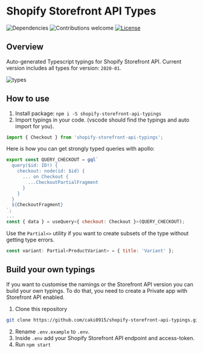 # Shopify Storefront API Types

![Dependencies](https://img.shields.io/badge/dependencies-up%20to%20date-brightgreen.svg)
![Contributions welcome](https://img.shields.io/badge/contributions-welcome-orange.svg)
[![License](https://img.shields.io/badge/license-MIT-blue.svg)](https://opensource.org/licenses/MIT)

## Overview

Auto-generated Typescript typings for Shopify Storefront API. Current version includes all types for version: `2020-01`.

![types](https://user-images.githubusercontent.com/1438153/72280575-eb2ec200-3638-11ea-9609-4196400219f5.jpg)

## How to use

1. Install package: `npm i -S shopify-storefront-api-typings`
2. Import typings in your code. (vscode should find the typings and auto import for you).

```js
import { Checkout } from 'shopify-storefront-api-typings';
```

Here is how you can get strongly typed queries with apollo:

```js
export const QUERY_CHECKOUT = gql`
  query($id: ID!) {
    checkout: node(id: $id) {
      ... on Checkout {
        ...CheckoutPartialFragment
      }
    }
  }
  ${CheckoutFragment}
`;
...
const { data } = useQuery<{ checkout: Checkout }>(QUERY_CHECKOUT);
```

Use the `Partial<>` utility if you want to create subsets of the type without getting type errors.

```js
const variant: Partial<ProductVariant> = { title: 'Variant' };
```

## Build your own typings

If you want to customise the namings or the Storefront API version you can build your own typings. To do that, you need to create a Private app with Storefront API enabled.

1. Clone this repository

```sh
git clone https://github.com/caki0915/shopify-storefront-api-typings.git
```

2. Rename `.env.example` to `.env`.
3. Inside `.env` add your Shopify Storefront API endpoint and access-token.
4. Run `npm start`
